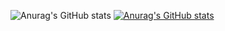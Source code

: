![Anurag's GitHub stats](https://github-readme-stats.vercel.app/api?username=adynt8&show_icons=true&theme=radical)
[![Anurag's GitHub stats](https://github-readme-stats.vercel.app/api?username=adynt8)](https://github.com/anuraghazra/github-readme-stats)


